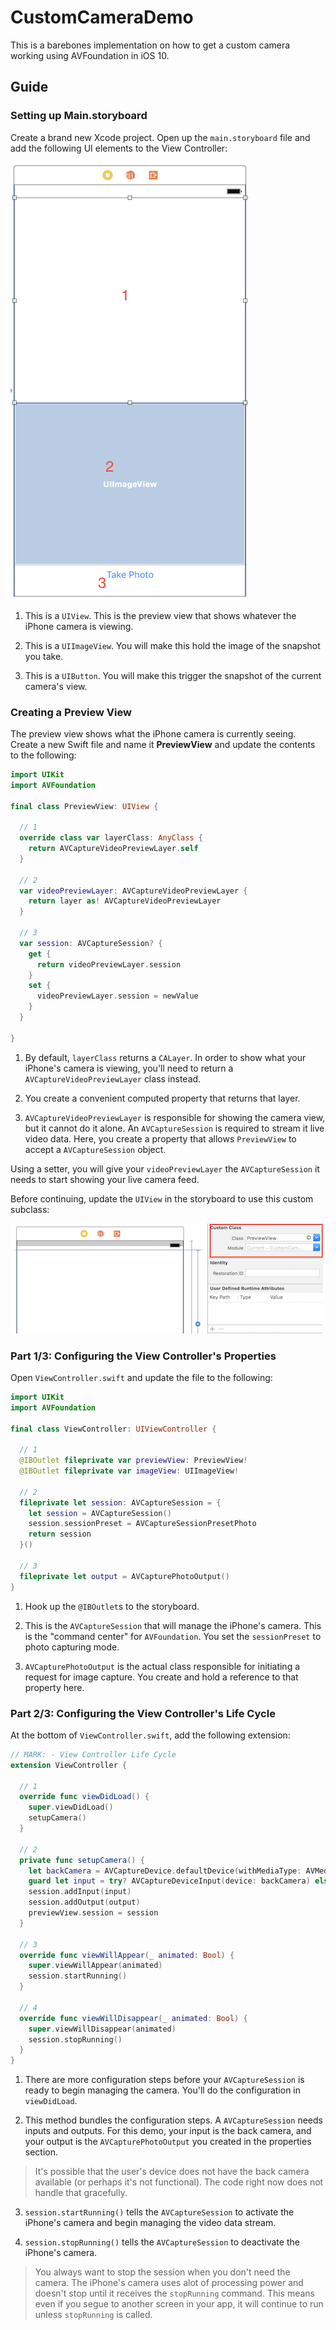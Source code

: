 # CustomCameraDemo

This is a barebones implementation on how to get a custom camera working using AVFoundation in iOS 10.

## Guide

### Setting up Main.storyboard

Create a brand new Xcode project. Open up the `main.storyboard` file and add the following UI elements to the View Controller:

![storyboard](/images/storyboard.png)

1. This is a `UIView`. This is the preview view that shows whatever the iPhone camera is viewing.

2. This is a `UIImageView`. You will make this hold the image of the snapshot you take.

3. This is a `UIButton`. You will make this trigger the snapshot of the current camera's view.

### Creating a Preview View

The preview view shows what the iPhone camera is currently seeing. Create a new Swift file and name it **PreviewView** and update the contents to the following:

```swift
import UIKit
import AVFoundation

final class PreviewView: UIView {

  // 1
  override class var layerClass: AnyClass {
    return AVCaptureVideoPreviewLayer.self
  }

  // 2
  var videoPreviewLayer: AVCaptureVideoPreviewLayer {
    return layer as! AVCaptureVideoPreviewLayer
  }

  // 3
  var session: AVCaptureSession? {
    get {
      return videoPreviewLayer.session
    }
    set {
      videoPreviewLayer.session = newValue
    }
  }
  
}
```

1. By default, `layerClass` returns a `CALayer`. In order to show what your iPhone's camera is viewing, you'll need to return a `AVCaptureVideoPreviewLayer` class instead. 

2. You create a convenient computed property that returns that layer. 

3. `AVCaptureVideoPreviewLayer` is responsible for showing the camera view, but it cannot do it alone. An `AVCaptureSession` is required to stream it live video data. Here, you create a property that allows `PreviewView` to accept a `AVCaptureSession` object.

Using a setter, you will give your `videoPreviewLayer` the `AVCaptureSession` it needs to start showing your live camera feed.

Before continuing, update the `UIView` in the storyboard to use this custom subclass:

![previewView](/images/previewView.png)

### Part 1/3: Configuring the View Controller's Properties

Open `ViewController.swift` and update the file to the following:

```swift
import UIKit
import AVFoundation

final class ViewController: UIViewController {
  
  // 1
  @IBOutlet fileprivate var previewView: PreviewView!
  @IBOutlet fileprivate var imageView: UIImageView! 

  // 2
  fileprivate let session: AVCaptureSession = {
  	let session = AVCaptureSession()
  	session.sessionPreset = AVCaptureSessionPresetPhoto
  	return session
  }()

  // 3
  fileprivate let output = AVCapturePhotoOutput()
}
```

1. Hook up the `@IBOutlet`s to the storyboard.

2. This is the `AVCaptureSession` that will manage the iPhone's camera. This is the "command center" for `AVFoundation`. You set the `sessionPreset` to photo capturing mode. 

3. `AVCapturePhotoOutput` is the actual class responsible for initiating a request for image capture. You create and hold a reference to that property here.

### Part 2/3: Configuring the View Controller's Life Cycle

At the bottom of `ViewController.swift`, add the following extension:

```swift
// MARK: - View Controller Life Cycle
extension ViewController {

  // 1
  override func viewDidLoad() {
    super.viewDidLoad()
    setupCamera()
  }
  
  // 2
  private func setupCamera() {
    let backCamera = AVCaptureDevice.defaultDevice(withMediaType: AVMediaTypeVideo)
    guard let input = try? AVCaptureDeviceInput(device: backCamera) else { fatalError("back camera not available.") }
    session.addInput(input)
    session.addOutput(output)
    previewView.session = session
  }
  
  // 3
  override func viewWillAppear(_ animated: Bool) {
    super.viewWillAppear(animated)
    session.startRunning()
  }
  
  // 4
  override func viewWillDisappear(_ animated: Bool) {
    super.viewWillDisappear(animated)
    session.stopRunning()
  }
}
```

1. There are more configuration steps before your `AVCaptureSession` is ready to begin managing the camera. You'll do the configuration in `viewDidLoad`.

2. This method bundles the configuration steps. A `AVCaptureSession` needs inputs and outputs. For this demo, your input is the back camera, and your output is the `AVCapturePhotoOutput` you created in the properties section.

> It's possible that the user's device does not have the back camera available (or perhaps it's not functional). The code right now does not handle that gracefully. 

3. `session.startRunning()` tells the `AVCaptureSession` to activate the iPhone's camera and begin managing the video data stream.

4. `session.stopRunning()` tells the `AVCaptureSession` to deactivate the iPhone's camera.

> You always want to stop the session when you don't need the camera. The iPhone's camera uses alot of processing power and doesn't stop until it receives the `stopRunning` command. This means even if you segue to another screen in your app, it will continue to run unless `stopRunning` is called.


